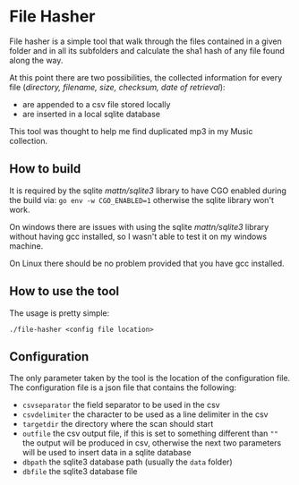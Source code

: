 # File Hasher

File hasher is a simple tool that walk through the files contained in a given folder and in all its subfolders and calculate the sha1 hash of any file found along the way.

At this point there are two possibilities, the collected information for every file (*directory, filename, size, checksum, date of retrieval*):
- are appended to a csv file stored locally
- are inserted in a local sqlite database 

This tool was thought to help me find duplicated mp3 in my Music collection. 

## How to build

It is required by the sqlite *mattn/sqlite3* library to have CGO enabled during the build via: `go env -w CGO_ENABLED=1`  otherwise the sqlite library won't work. 

On windows there are issues with using the sqlite *mattn/sqlite3* library without having gcc installed, so I wasn't able to test it on my windows machine. 

On Linux there should be no problem provided that you have gcc installed.

## How to use the tool
The usage is pretty simple:

`./file-hasher <config file location>`

## Configuration
The only parameter taken by the tool is the location of the configuration file. The configuration file is a json file that contains the following:

- `csvseparator` the field separator to be used in the csv
- `csvdelimiter` the character to be used as a line delimiter in the csv
- `targetdir` the directory where the scan should start
- `outfile` the csv output file, if this is set to something different than `""` the output will be produced in csv, otherwise the next two parameters will be used to insert data in a sqlite database 
- `dbpath` the sqlite3 database path (usually the `data` folder)
- `dbfile` the sqlite3 database file

